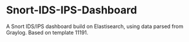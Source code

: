 # Snort-IDS-IPS-Dashboard
A Snort IDS/IPS dashboard build on Elastisearch, using data parsed from Graylog. Based on template 11191.
